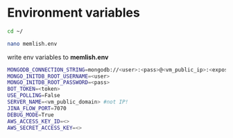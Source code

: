 # Environment variables

```bash
cd ~/

nano memlish.env
```

write env variables to **memlish.env**
```bash
MONGODB_CONNECTION_STRING=mongodb://<user>:<pass>@<vm_public_ip>:<exposed_port>/admin
MONGO_INITDB_ROOT_USERNAME=<user>
MONGO_INITDB_ROOT_PASSWORD=<pass>
BOT_TOKEN=<token>
USE_POLLING=False
SERVER_NAME=<vm_public_domain> #not IP!
JINA_FLOW_PORT=7070
DEBUG_MODE=True
AWS_ACCESS_KEY_ID=<>
AWS_SECRET_ACCESS_KEY=<>
```
